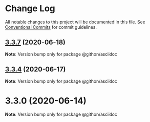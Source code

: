 # Change Log

All notable changes to this project will be documented in this file.
See [Conventional Commits](https://conventionalcommits.org) for commit guidelines.

## [3.3.7](https://github.com/githon/githon/compare/v3.3.6...v3.3.7) (2020-06-18)

**Note:** Version bump only for package @githon/asciidoc





## [3.3.4](https://github.com/githon/githon/compare/v3.3.3...v3.3.4) (2020-06-17)

**Note:** Version bump only for package @githon/asciidoc





# 3.3.0 (2020-06-14)

**Note:** Version bump only for package @githon/asciidoc
